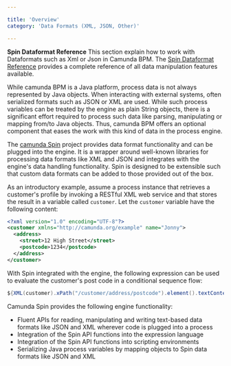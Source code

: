 ```yaml
---

title: 'Overview'
category: 'Data Formats (XML, JSON, Other)'

---
```


<div class="alert alert-info" role="alert">
  <strong>Spin Dataformat Reference</strong>
  This section explain how to work with Dataformats such as Xml or Json in Camunda BPM. The
  <a href="ref:/api-references/spin/">Spin Dataformat Reference</a> provides a complete reference of
  all data manipulation features available.
</div>


While camunda BPM is a Java platform, process data is not always represented by Java objects. When interacting with external systems, often serialized formats such as JSON or XML are used. While such process variables can be treated by the engine as plain String objects, there is a significant effort required to process such data like parsing, manipulating or mapping from/to Java objects. Thus, camunda BPM offers an optional component that eases the work with this kind of data in the process engine.

The [camunda Spin][spin-github] project provides data format functionality and can be plugged into the engine. It is a wrapper around well-known libraries for processing data formats like XML and JSON and integrates with the engine's data handling functionality. Spin is designed to be extensible such that custom data formats can be added to those provided out of the box.

As an introductory example, assume a process instance that retrieves a customer's profile by invoking a RESTful XML web service and that stores the result in a variable called `customer`. Let the `customer` variable have the following content:

```xml
<?xml version="1.0" encoding="UTF-8"?>
<customer xmlns="http://camunda.org/example" name="Jonny">
  <address>
    <street>12 High Street</street>
    <postcode>1234</postcode>
  </address>
</customer>
```

With Spin integrated with the engine, the following expression can be used to evaluate the customer's post code in a conditional sequence flow:

```java
${XML(customer).xPath("/customer/address/postcode").element().textContent() == "1234"}
```

Camunda Spin provides the following engine functionality:

* Fluent APIs for reading, manipulating and writing text-based data formats like JSON and XML wherever code is plugged into a process
* Integration of the Spin API functions into the expression language
* Integration of the Spin API functions into scripting environments
* Serializing Java process variables by mapping objects to Spin data formats like JSON and XML

[spin-github]: https://github.com/camunda/camunda-spin

